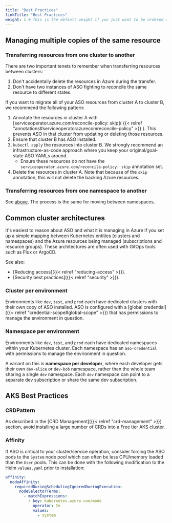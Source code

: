 ```yaml
---
title: "Best Practices"
linkTitle: "Best Practices"
weight: 1 # This is the default weight if you just want to be ordered alphabetically
---
```


## Managing multiple copies of the same resource

### Transferring resources from one cluster to another

There are two important tenets to remember when transferring resources between clusters:
1. Don't accidentally delete the resources in Azure during the transfer.
2. Don't have two instances of ASO fighting to reconcile the same resource to different states.

If you want to migrate all of your ASO resources from cluster A to cluster B, we recommend the following
pattern:

1. Annotate the resources in cluster A with
   [serviceoperator.azure.com/reconcile-policy: skip]( {{< relref "annotations#serviceoperatorazurecomreconcile-policy" >}} ).
   This prevents ASO in that cluster from updating or deleting those resources.
2. Ensure that cluster B has ASO installed.
3. `kubectl apply` the resources into cluster B. We strongly recommend an infrastructure-as-code approach where you
   keep your original/goal-state ASO YAMLs around.
    - Ensure these resources do not have the `serviceoperator.azure.com/reconcile-policy: skip` annotation set.
4. Delete the resources in cluster A. Note that because of the `skip` annotation, this will not delete the backing
   Azure resources.

### Transferring resources from one namespace to another

See [above](#transferring-resources-from-one-cluster-to-another). The process is
the same for moving between namespaces.

## Common cluster architectures

It's easiest to reason about ASO and what it is managing in Azure if you set up a simple mapping between
Kubernetes entities (clusters and namespaces) and the Azure resources being managed (subscriptions and resource groups).
These architectures are often used with GitOps tools such as Flux or ArgoCD.

See also:
- [Reducing access]({{< relref "reducing-access" >}}).
- [Security best practices]({{< relref "security" >}}).

### Cluster per environment

Environments like `dev`, `test`, and `prod` each have dedicated clusters with their own copy of ASO installed. ASO is
configured with a [global credential]({{< relref "credential-scope#global-scope" >}}) that has permissions to manage the
environment in question.

### Namespace per environment

Environments like `dev`, `test`, and `prod` each have dedicated namespaces within your Kubernetes cluster. Each namespace
has an `aso-credential` with permissions to manage the environment in question.

A variant on this is **namespace per developer**, where each developer gets their own `dev-alice` or `dev-bob` namespace,
rather than the whole team sharing a single `dev` namespace. Each `dev` namespace can point to a separate dev
subscription or share the same dev subscription. 

## AKS Best Practices

### CRDPattern

As described in the [CRD Management]({{< relref "crd-management" >}}) section, avoid installing a large number of CRDs 
into a Free tier AKS cluster.

### Affinity

If ASO is critical to your cluster/service operation, consider forcing the ASO pods to the `System` node pool which can
often be less CPU/memory loaded than the `User` pools. This can be done with the following modification to the Helm
`values.yaml` prior to installation:
```yaml
affinity:
  nodeAffinity:
    requiredDuringSchedulingIgnoredDuringExecution:
      nodeSelectorTerms:
        - matchExpressions:
          - key: kubernetes.azure.com/mode
            operator: In
            values:
              - system
```
